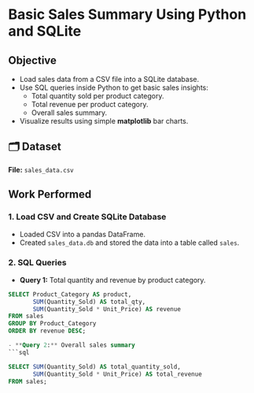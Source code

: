 # Basic Sales Summary Using Python and SQLite

##  Objective
- Load sales data from a CSV file into a SQLite database.
- Use SQL queries inside Python to get basic sales insights:
  - Total quantity sold per product category.
  - Total revenue per product category.
  - Overall sales summary.
- Visualize results using simple **matplotlib** bar charts.

## 🗂 Dataset
**File:** `sales_data.csv`


##  Work Performed

### 1. Load CSV and Create SQLite Database
- Loaded CSV into a pandas DataFrame.
- Created `sales_data.db` and stored the data into a table called `sales`.

### 2️. SQL Queries
- **Query 1:** Total quantity and revenue by product category.
```sql
SELECT Product_Category AS product,
       SUM(Quantity_Sold) AS total_qty,
       SUM(Quantity_Sold * Unit_Price) AS revenue
FROM sales
GROUP BY Product_Category
ORDER BY revenue DESC;

- **Query 2:** Overall sales summary
```sql

SELECT SUM(Quantity_Sold) AS total_quantity_sold,
       SUM(Quantity_Sold * Unit_Price) AS total_revenue
FROM sales;

